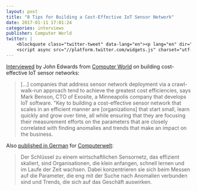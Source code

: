 ```yaml
---
layout: post
title: "8 Tips for Building a Cost-Effective IoT Sensor Network"
date: 2017-01-11 17:01:24
categories: interviews
publisher: Computer World
twitter: |
    <blockquote class="twitter-tweet" data-lang="en"><p lang="en" dir="ltr">Client <a href="https://twitter.com/exosite">@Exosite</a> CTO Mark Benson weighs in:8 tips for building a cost-effective IoT sensor network <a href="https://t.co/PMotoUcB8r">https://t.co/PMotoUcB8r</a> via <a href="https://twitter.com/Computerworld">@computerworld</a></p>&mdash; Kimberly T. Kennedy (@prchiquita) <a href="https://twitter.com/prchiquita/status/821380596178055169">January 17, 2017</a></blockquote>
    <script async src="//platform.twitter.com/widgets.js" charset="utf-8"></script>
---
```


[Interviewed][ln1] by John Edwards from [Computer World][ln2] on building cost-effective IoT sensor networks:

> [...] companies that address sensor network deployment via a crawl-walk-run approach tend to achieve the greatest cost efficiencies, says Mark Benson, CTO of Exosite, a Minneapolis company that develops IoT software. "Key to building a cost-effective sensor network that scales in an efficient manner are [organizations] that start small, learn quickly and grow over time, all while ensuring that they are focusing their measurement efforts on the parameters that are closely correlated with finding anomalies and trends that make an impact on the business.

Also [published in German][ln3] for [Computerwelt][ln4]:

> Der Schlüssel zu einem wirtschaftlichen Sensornetz, das effizient skaliert, sind Organisationen, die klein anfangen, schnell lernen und im Laufe der Zeit wachsen. Dabei konzentrieren sie sich beim Messen auf die Parameter, die eng mit der Suche nach Anomalien verbunden sind und Trends, die sich auf das Geschäft auswirken.

[ln1]: http://www.computerworld.com/article/3155398/internet-of-things/8-tips-for-building-a-cost-effective-iot-sensor-network.html?upd=1484591633235
[ln2]: http://www.computerworld.com/
[ln3]: http://www.computerwelt.at/news/technologie-strategie/m2m/detail/artikel/119157-wie-thames-water-ein-kosteneffizientes-iot-sensornetzwerk-aufbaut/ "Wie Thames Water ein kosteneffizientes IoT-Sensornetzwerk aufbaut"
[ln4]: http://www.computerwelt.at/

